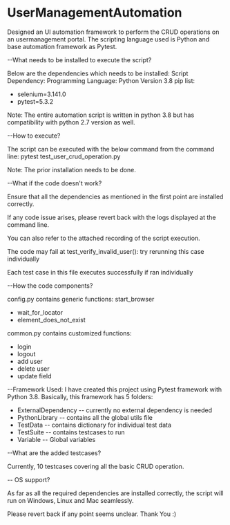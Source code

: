 # UserManagementAutomation

Designed an UI automation framework to perform the CRUD operations on an usermanagement portal.
The scripting language used is Python and base automation framework as Pytest.

--What needs to be installed to execute the script?

Below are the dependencies which needs to be installed: 
Script Dependency: 
Programming Language: Python Version 3.8 
pip list: 
 - selenium=3.141.0
 - pytest=5.3.2

Note: The entire automation script is written in python 3.8 but has compatibility with python 2.7 version as well.

--How to execute?

The script can be executed with the below command from the command line: 
pytest test_user_crud_operation.py

Note: The prior installation needs to be done.

--What if the code doesn't work?

Ensure that all the dependencies as mentioned in the first point are installed correctly.

If any code issue arises, please revert back with the logs displayed at the command line.

You can also refer to the attached recording of the script execution.

The code may fail at test_verify_invalid_user(): try rerunning this case individually

Each test case in this file executes successfully if ran individually

--How the code components?

config.py contains generic functions: 
start_browser
 - wait_for_locator
 - element_does_not_exist

common.py contains customized functions:
 - login
 - logout
 - add user
 - delete user
 - update field

--Framework Used: I have created this project using Pytest framework with Python 3.8. 
Basically, this framework has 5 folders: 
 - ExternalDependency -- currently no external dependency is needed 
 - PythonLibrary -- contains all the global utils file
 - TestData -- contains dictionary for individual test data
 - TestSuite -- contains testcases to run
 - Variable -- Global variables

--What are the added testcases?

Currently, 10 testcases covering all the basic CRUD operation.

-- OS support?

As far as all the required dependencies are installed correctly, the script will run on Windows, Linux and Mac seamlessly.

Please revert back if any point seems unclear. Thank You :)
